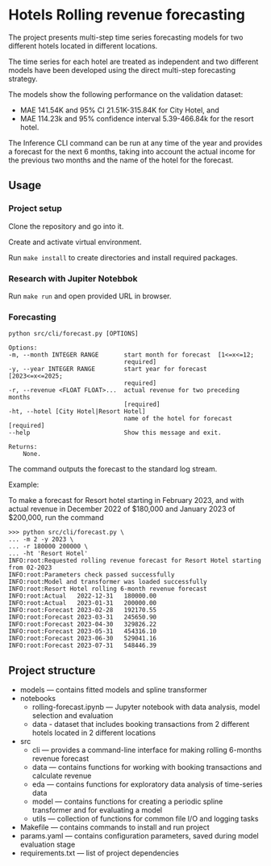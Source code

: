 # Hotels Rolling revenue forecasting

The project presents multi-step time series forecasting models for two different hotels located in different locations.

The time series for each hotel are treated as independent and two different models have been developed using the direct multi-step forecasting strategy.

The models show the following performance on the validation dataset:
- MAE 141.54K and 95% CI 21.51K-315.84K for City Hotel, and
- MAE 114.23k and 95% confidence interval 5.39-466.84k for the resort hotel.

The Inference CLI command can be run at any time of the year and provides a forecast for the next 6 months, taking into account the actual income for the previous two months and the name of the hotel for the forecast.

## Usage

### Project setup

Clone the repository and go into it.

Create and activate virtual environment.

Run `make install` to create directories and install required packages.

### Research with Jupiter Notebbok

Run `make run` and open provided URL in browser. 

### Forecasting

    python src/cli/forecast.py [OPTIONS]

    Options:
    -m, --month INTEGER RANGE       start month for forecast  [1<=x<=12;
                                    required]
    -y, --year INTEGER RANGE        start year for forecast  [2023<=x<=2025;
                                    required]
    -r, --revenue <FLOAT FLOAT>...  actual revenue for two preceding months
                                    [required]
    -ht, --hotel [City Hotel|Resort Hotel]
                                    name of the hotel for forecast  [required]
    --help                          Show this message and exit.

    Returns:
        None.

The command outputs the forecast to the standard log stream.
    
Example:

To make a forecast for Resort hotel starting in February 2023,
and with actual revenue in December 2022 of $180,000 and
January 2023 of $200,000, run the command

    >>> python src/cli/forecast.py \
    ... -m 2 -y 2023 \
    ... -r 180000 200000 \
    ... -ht 'Resort Hotel'
    INFO:root:Requested rolling revenue forecast for Resort Hotel starting from 02-2023
    INFO:root:Parameters check passed successfully
    INFO:root:Model and transformer was loaded successfully
    INFO:root:Resort Hotel rolling 6-month revenue forecast
    INFO:root:Actual   2022-12-31   180000.00
    INFO:root:Actual   2023-01-31   200000.00
    INFO:root:Forecast 2023-02-28   192170.55
    INFO:root:Forecast 2023-03-31   245650.90
    INFO:root:Forecast 2023-04-30   329826.22
    INFO:root:Forecast 2023-05-31   454316.10
    INFO:root:Forecast 2023-06-30   529041.16
    INFO:root:Forecast 2023-07-31   548446.39



## Project structure

- models — contains fitted models and spline transformer
- notebooks 
  - rolling-forecast.ipynb — Jupyter notebook with data analysis, model selection and evaluation 
  - data - dataset that includes booking transactions from 2 different hotels located in 2 different locations
- src
  - cli — provides a command-line interface for making rolling 6-months revenue forecast
  - data — contains functions for working with booking transactions and calculate revenue
  - eda — contains functions for exploratory data analysis of time-series data
  - model — contains functions for creating a periodic spline transformer and for evaluating a model
  - utils — collection of functions for common file I/O and logging tasks
- Makefile — contains commands to install and run project
- params.yaml — contains configuration parameters, saved during model evaluation stage 
- requirements.txt — list of project dependencies
